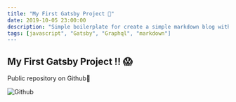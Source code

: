 ```yaml
---
title: "My First Gatsby Project 🚀"
date: 2019-10-05 23:00:00
description: "Simple boilerplate for create a simple markdown blog with Gatsby and Graphql query's"
tags: [javascript", "Gatsby", "Graphql", "markdown"]
---
```


## My First Gatsby Project !! 😱

Public repository on Github🥳

![Github](assets/github.png)

